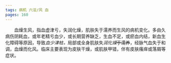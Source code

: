 ```yaml
---
tags: 病机 六淫/风 血
pages: 160
---
```

&emsp;&emsp;血燥生风，指血虚津亏，失润化燥，肌肤失于濡养而生风的病机变化。多由久病伤阴耗血，或年老精亏血少，或长期营养缺乏，生血不足，或瘀血内结，新血生化障碍等原因，导致<dfn>血少津枯，</dfn>局部或全身肌肤失<dfn>润化燥</dfn>~~于濡养~~，经脉气血失于和调，血燥而化风。临床主要表现为皮肤干燥，或肌肤甲错，伴有皮肤瘙痒或落屑等症状。